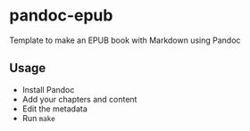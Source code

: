 # pandoc-epub

Template to make an EPUB book with Markdown using Pandoc

## Usage

* Install Pandoc
* Add your chapters and content
* Edit the metadata
* Run `make`
